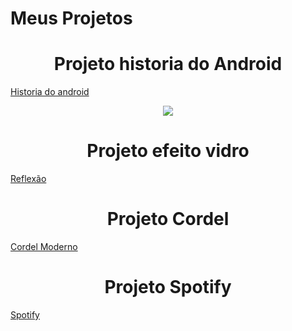 # Meus Projetos

<h1 align="center"> Projeto historia do Android </h1>

<a href="https://chaosann.github.io/html-css/d10/android.html">Historia do android </a>

<p align="center"><img src="http://img.shields.io/static/v1?label=STATUS&message=EM%20DESENVOLVIMENTO&color=GREEN&style=for-the-badge"/></p>


<h1 align="center"> Projeto efeito vidro </h1>

<a href="https://chaosann.github.io/html-css/Exbbb/100-exercicios-html-css-main/Exercicio -01/ex1/index.html"> Reflexão </a>


<h1 align="center"> Projeto Cordel</h1>

<a href="https://chaosann.github.io/html-css/Exercicios/EX12/index.html" target="_blank">Cordel Moderno</a>


<h1 align="center"> Projeto Spotify</h1>

<a href="https://chaosann.github.io/html-css/projeto_spotify/index.html" target="_blank">Spotify</a>




